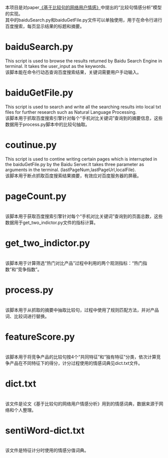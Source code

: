 本项目是对paper<a href = "http://pages.iu.edu/~penghao/thesis.pdf">《基于比较句的网络用户情感》</a>中提出的“比较句情感分析”模型的实现。
<br>其中的baiduSearch.py和baiduGetFile.py文件可以单独使用，用于在命令行进行百度搜索，每页显示结果的标题和摘要。

# baiduSearch.py
This script is used to browse the results returned by Baidu Search Engine in terminal. It takes the user_input as the keywords.
<br>该脚本能在命令行动态查询百度搜索结果，关键词需要用户手动输入。

# baiduGetFile.py
This script is used to search and write all the searching results into local txt files for further research such as Natural Language Processing.
<br>该脚本用于抓取百度搜索引擎针对每个“手机对比关键词”查询到的摘要信息，这些数据用于process.py脚本中的比较句抽取。

# coutinue.py
This script is used to contine writing certain pages which is interrupted in the baiduGetFile.py by the Baidu Server.It takes three parameter as arguments in the terminal. (lastPageNum,lastPageUrl,localFile).
<br>该脚本用于断点抓取百度搜索结果摘要，有效应对百度服务器的屏蔽。

# pageCount.py
<br>该脚本用于获取百度搜索引擎针对每个“手机对比关键词”查询到的页面总数，这些数据用于get_two_indictor.py文件的指标计算。

# get_two_indictor.py
<br>该脚本用于计算筛选“热门对比产品”过程中利用的两个观测指标：“热门指数”和“竞争指数”。

# process.py
<br>该脚本用于从抓取的摘要中抽取比较句，过程中使用了规则匹配方法，并对产品词、比较词进行替换。

# featureScore.py
<br>该脚本用于将竞争产品的比较句按4个“共同特征”和“独有特征”分类，依次计算竞争产品在不同特征下的得分，计分过程使用的情感词典见dict.txt文件。

# dict.txt
<br>该文件是论文《基于比较句的网络用户情感分析》用到的情感词典，数据来源于网络和个人整理。

# sentiWord-dict.txt
<br>该文件是特征计分时使用的情感分值词典。

